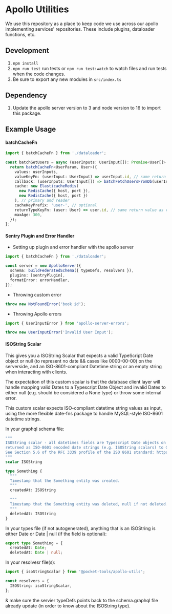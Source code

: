 # Apollo Utilities

We use this repository as a place to keep code we use across our apollo implementing services' repositories.
These include plugins, dataloader functions, etc.

## Development

1. `npm install`
2. `npm run test` run tests or `npm run test:watch` to watch files and run tests when the code changes.
3. Be sure to export any new modules in `src/index.ts`

## Dependency

1. Update the apollo server version to 3 and node version to 16 to import this package.

## Example Usage

#### batchCacheFn

```typescript
import { batchCacheFn } from './dataloader';

const batchGetUsers = async (userInputs: UserInput[]): Promise<User[]> => {
  return batchCacheFn<UserParam, User>({
    values: userInputs,
    valueKeyFn: (userInput: UserInput) => userInput.id, // same return value as cacheKeyFn
    callback: (userInputs: UserInput[]) => batchFetchUsersFromDb(userInputs),
    cache: new ElasticacheRedis(
      new RedisCache({ host, port }),
      new RedisCache({ host, port })
    ), // primary and reader
    cacheKeyPrefix: 'user-', // optional
    returnTypeKeyFn: (user: User) => user.id, // same return value as valueFn
    maxAge: 300,
  });
};
```

#### Sentry Plugin and Error Handler

- Setting up plugin and error handler with the apollo server

```typescript
import { batchCacheFn } from './dataloader';

const server = new ApolloServer({
  schema: buildFederatedSchema({ typeDefs, resolvers }),
  plugins: [sentryPlugin],
  formatError: errorHandler,
});
```

- Throwing custom error

```typescript
throw new NotFoundError('book id');
```

- Throwing Apollo errors

```typescript
import { UserInputError } from 'apollo-server-errors';

throw new UserInputError('Invalid User Input');
```

#### ISOString Scalar

This gives you a ISOString Scalar that expects a valid TypeScript Date object or null (to represent no date && cases like 0000-00-00) on the serverside, and an ISO-8601-compliant Datetime string or an empty string when interacting with clients.

The expectation of this custom scalar is that the database client layer will handle mapping valid Dates to a Typescript Date Object and invalid Dates to either null (e.g. should be considered a None type) or throw some internal error.

This custom scalar expects ISO-compliant datetime string values as input, using the more flexible date-fns package to handle MySQL-style ISO-8601 datetime strings.

In your graphql schema file:

```graphql
"""
ISOString scalar - all datetimes fields are Typescript Date objects on this server &
returned as ISO-8601 encoded date strings (e.g. ISOString scalars) to GraphQL clients.
See Section 5.6 of the RFC 3339 profile of the ISO 8601 standard: https://www.ietf.org/rfc/rfc3339.txt.
"""
scalar ISOString

type Something {
  """
  Timestamp that the Something entity was created.
  """
  createdAt: ISOString

  """
  Timestamp that the Something entity was deleted, null if not deleted.
  """
  deletedAt: ISOString
}
```

In your types file (if not autogenerated), anything that is an ISOString is either Date or Date | null (if the field is optional):

```typescript
export type Something = {
  createdAt: Date;
  deletedAt: Date | null;
```

In your resolvesr file(s):

```typescript
import { isoStringScalar } from '@pocket-tools/apollo-utils';

const resolvers = {
  ISOString: isoStringScalar,
};
```

& make sure the servier typeDefs points back to the schema.graphql file already update (in order to know about the ISOString type).
